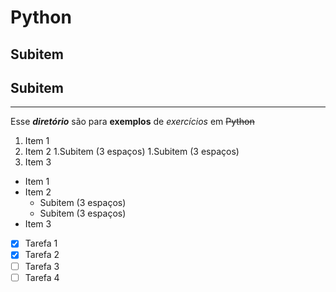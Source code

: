 # Python
## Subitem
## Subitem
****
 Esse __*diretório*__ são para **exemplos** de *exercícios* em ~~Python~~
 
 1. Item 1
 1. Item 2
    1.Subitem (3 espaços)
    1.Subitem (3 espaços)
 1. Item 3
 
 * Item 1
 * Item 2
    * Subitem (3 espaços)
    * Subitem (3 espaços)
 * Item 3
 
 - [x] Tarefa 1
 - [x] Tarefa 2
 - [ ] Tarefa 3
 - [ ] Tarefa 4
